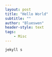 ```yaml
---
layout: post
title: "Hello World"
subtitle: ""
author: "Blueswen"
header-style: text
tags:
    - Misc
---
```


```bash
jekyll s
```
